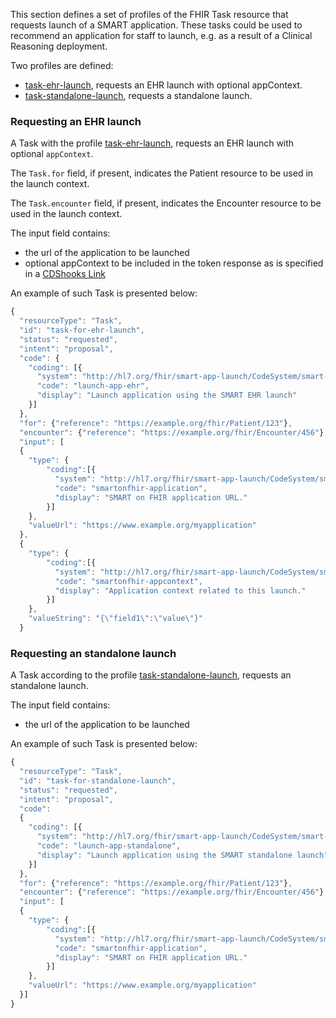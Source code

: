 This section defines a set of profiles of the FHIR Task resource that requests launch of a SMART application. These tasks could be used to recommend an application for staff to launch, e.g. as a result of a Clinical Reasoning deployment.

Two profiles are defined:

* [task-ehr-launch](StructureDefinition-task-ehr-launch.html), requests an EHR launch with optional appContext.
* [task-standalone-launch](StructureDefinition-task-standalone-launch.html), requests a standalone launch.

### Requesting an EHR launch

A Task with the profile [task-ehr-launch](StructureDefinition-task-ehr-launch.html), requests an EHR launch with optional `appContext`.

The `Task.for` field, if present, indicates the Patient resource to be used in the launch context.

The `Task.encounter` field, if present, indicates the Encounter resource to be used in the launch context.
 
The input field contains:

* the url of the application to be launched
* optional appContext to be included in the token response as is specified in a [CDShooks Link](https://cds-hooks.org/specification/current/#link)

An example of such Task is presented below: 

```js
{
  "resourceType": "Task",
  "id": "task-for-ehr-launch",
  "status": "requested",
  "intent": "proposal",
  "code": {
    "coding": [{
      "system": "http://hl7.org/fhir/smart-app-launch/CodeSystem/smart-codes",
      "code": "launch-app-ehr",
      "display": "Launch application using the SMART EHR launch"
    }]
  },
  "for": {"reference": "https://example.org/fhir/Patient/123"},
  "encounter": {"reference": "https://example.org/fhir/Encounter/456"},
  "input": [
  {
    "type": {
        "coding":[{
          "system": "http://hl7.org/fhir/smart-app-launch/CodeSystem/smart-codes",
          "code": "smartonfhir-application",
          "display": "SMART on FHIR application URL."
        }]
    },
    "valueUrl": "https://www.example.org/myapplication"
  },
  {
    "type": {
        "coding":[{
          "system": "http://hl7.org/fhir/smart-app-launch/CodeSystem/smart-codes",
          "code": "smartonfhir-appcontext",
          "display": "Application context related to this launch."
        }]
    },
    "valueString": "{\"field1\":\"value\"}"
  }
```

### Requesting an standalone launch

A Task according to the profile [task-standalone-launch](StructureDefinition-task-standalone-launch.html), requests an standalone launch.

The input field contains:

* the url of the application to be launched

An example of such Task is presented below: 

```js
{
  "resourceType": "Task",
  "id": "task-for-standalone-launch",
  "status": "requested",
  "intent": "proposal",
  "code": 
  {
    "coding": [{
      "system": "http://hl7.org/fhir/smart-app-launch/CodeSystem/smart-codes",
      "code": "launch-app-standalone",
      "display": "Launch application using the SMART standalone launch"
    }]
  },
  "for": {"reference": "https://example.org/fhir/Patient/123"},
  "encounter": {"reference": "https://example.org/fhir/Encounter/456"},
  "input": [
  {
    "type": {
        "coding":[{
          "system": "http://hl7.org/fhir/smart-app-launch/CodeSystem/smart-codes",
          "code": "smartonfhir-application",
          "display": "SMART on FHIR application URL."
        }]
    },
    "valueUrl": "https://www.example.org/myapplication"
  }]
}
```
